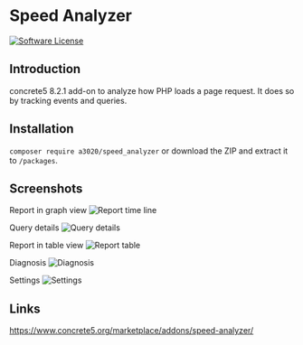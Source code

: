 # Speed Analyzer

[![Software License][ico-license]](LICENSE.txt)


## Introduction
concrete5 8.2.1 add-on to analyze how PHP loads a page request. It does so by tracking events and queries.

## Installation
`composer require a3020/speed_analyzer` or download the ZIP and extract it to `/packages`.

## Screenshots

Report in graph view
![Report time line](https://user-images.githubusercontent.com/1431100/45262815-cd3ac700-b41e-11e8-9ad0-b2625d198b4d.png)

Query details
![Query details](https://user-images.githubusercontent.com/1431100/45262842-1e4abb00-b41f-11e8-825b-6f88c8b3238a.png)

Report in table view
![Report table](https://user-images.githubusercontent.com/1431100/45262847-2c98d700-b41f-11e8-805e-8dfa71d34990.png)

Diagnosis
![Diagnosis](https://user-images.githubusercontent.com/1431100/45262838-0a9f5480-b41f-11e8-8c62-2d72fa1810fa.png)

Settings
![Settings](https://user-images.githubusercontent.com/1431100/45262850-36bad580-b41f-11e8-80a8-9d5d559a4e01.png)

## Links
https://www.concrete5.org/marketplace/addons/speed-analyzer/


[ico-license]: https://img.shields.io/badge/license-MIT-brightgreen.svg?style=flat-square
